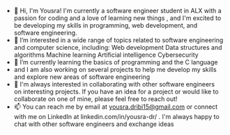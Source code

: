 - 👋 Hi, I'm Yousra!
     I'm currently a software engineer student in ALX with a passion for coding and a love of learning new things , and I'm excited to be developing my skills in programming, web development, and software engineering.
- 👀 I’m interested in a wide range of topics related to software engineering and computer science, including:
         Web development
         Data structures and algorithms
         Machine learning
         Artificial intelligence
         Cybersecurity
- 🌱 I’m currently learning the basics of programming and the C language
-    and I am also working on several projects to help me develop my skills and explore new areas of software engineering
- 💞️ I'm always interested in collaborating with other software engineers on interesting projects. If you have an idea for a project or would like to collaborate on one of mine, please feel free to reach out!
- 📫 You can reach me by email at yousra.dribi15@gmail.com or connect with me on LinkedIn at linkedin.com/in/yousra-dr/ . I'm always happy to chat with other software engineers and exchange ideas

<!---
Yussy23/Yussy23 is a ✨ special ✨ repository because its `README.md` (this file) appears on your GitHub profile.
You can click the Preview link to take a look at your changes.
--->
